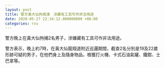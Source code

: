 ```yaml
---
layout: post
title: 警方黃大仙拘兩漢　涉藏有工具可作非法用途
date: 2020-05-27 22:34:12.000000000 +08:00
categories: rss
---
```


警方晚上在黃大仙拘捕2名男子，涉嫌藏有工具可作非法用途。

警方表示，晚上約7時，在黃大仙龍翔道附近巡邏期間，截查2名分別是19及22歲形跡可疑的男子，在他們身上及隨身物品，檢獲打火機、卡式石油氣罐、鐵鉗、士巴拿等。
